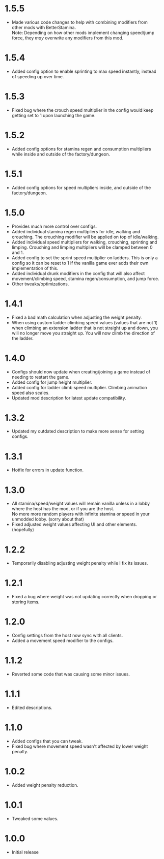 # 1.5.5
+ Made various code changes to help with combining modifiers from other mods with BetterStamina.<br>
Note: Depending on how other mods implement changing speed/jump force, they *may* overwrite any modifiers from this mod.
# 1.5.4
+ Added config option to enable sprinting to max speed instantly, instead of speeding up over time.
# 1.5.3
+ Fixed bug where the crouch speed multiplier in the config would keep getting set to 1 upon launching the game.
# 1.5.2
+ Added config options for stamina regen and consumption multipliers while inside and outside of the factory/dungeon.
# 1.5.1
+ Added config options for speed multipliers inside, and outside of the factory/dungeon.
# 1.5.0
+ Provides much more control over configs.
+ Added individual stamina regen multipliers for idle, walking and crouching. The crouching modifier will be applied on top of idle/walking.
+ Added individual speed multipliers for walking, crouching, sprinting and limping. Crouching and limping multipliers will be clamped between 0 and 1.
+ Added config to set the sprint speed multiplier on ladders. This is only a config so it can be reset to 1 if the vanilla game ever adds their own implementation of this.
+ Added individual drunk modifiers in the config that will also affect movement/climbing speed, stamina regen/consumption, and jump force.
+ Other tweaks/optimizations.
# 1.4.1
+ Fixed a bad math calculation when adjusting the weight penalty.
+ When using custom ladder climbing speed values (values that are not 1) when climbing an extension ladder that is not straight up and down, you will no longer move you straight up. You will now climb the direction of the ladder.
# 1.4.0
+ Configs should now update when creating/joining a game instead of needing to restart the game.
+ Added config for jump height multiplier.
+ Added config for ladder climb speed multiplier. Climbing animation speed also scales.
+ Updated mod description for latest update compatibility.
# 1.3.2
+ Updated my outdated description to make more sense for setting configs.
# 1.3.1
+ Hotfix for errors in update function.
# 1.3.0
+ All stamina/speed/weight values will remain vanilla unless in a lobby where the host has the mod, or if you are the host.<br>
No more more random players with infinite stamina or speed in your unmodded lobby. (sorry about that)
+ Fixed adjusted weight values affecting UI and other elements. (hopefully)
# 1.2.2
+ Temporarily disabling adjusting weight penalty while I fix its issues.
# 1.2.1
+ Fixed a bug where weight was not updating correctly when dropping or storing items.
# 1.2.0
+ Config settings from the host now sync with all clients.
+ Added a movement speed modifier to the configs.
# 1.1.2
+ Reverted some code that was causing some minor issues.
# 1.1.1
+ Edited descriptions.
# 1.1.0
+ Added configs that you can tweak.
+ Fixed bug where movement speed wasn't affected by lower weight penalty.
# 1.0.2
+ Added weight penalty reduction.
# 1.0.1
+ Tweaked some values.
# 1.0.0
+ Initial release
